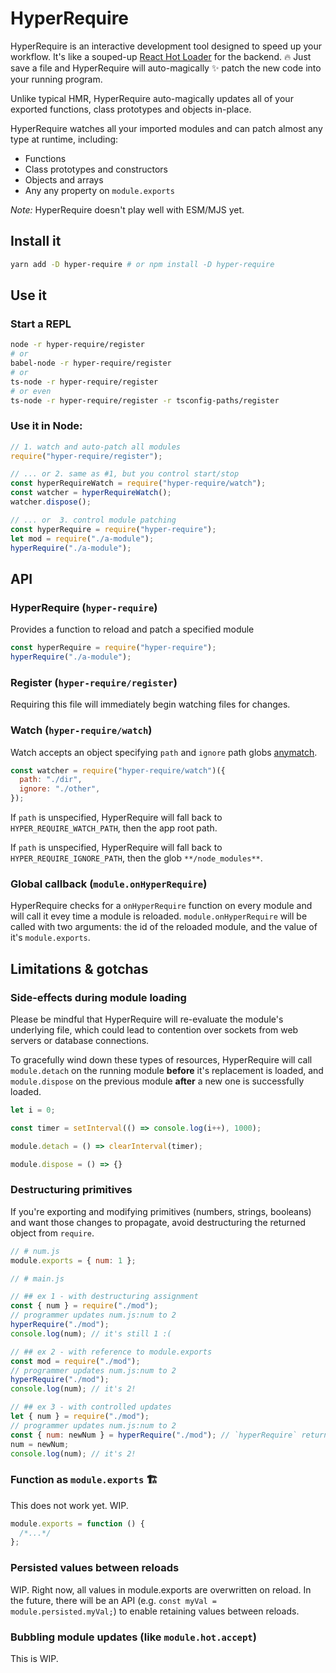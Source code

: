 # HyperRequire

HyperRequire is an interactive development tool designed to speed up your workflow. It's like a souped-up [React Hot Loader](https://vimeo.com/100010922) for the backend. 🔥 Just save a file and HyperRequire will auto-magically ✨ patch the new code into your running program.

Unlike typical HMR, HyperRequire auto-magically updates all of your exported functions, class prototypes and objects in-place.

HyperRequire watches all your imported modules and can patch almost any type at runtime, including:

- Functions
- Class prototypes and constructors
- Objects and arrays
- Any any property on `module.exports`

_Note:_ HyperRequire doesn't play well with ESM/MJS yet.

## Install it

```sh
yarn add -D hyper-require # or npm install -D hyper-require
```

## Use it

### Start a REPL

```sh
node -r hyper-require/register
# or
babel-node -r hyper-require/register
# or
ts-node -r hyper-require/register
# or even
ts-node -r hyper-require/register -r tsconfig-paths/register
```

### Use it in Node:

```js
// 1. watch and auto-patch all modules
require("hyper-require/register");

// ... or 2. same as #1, but you control start/stop
const hyperRequireWatch = require("hyper-require/watch");
const watcher = hyperRequireWatch();
watcher.dispose();

// ... or  3. control module patching
const hyperRequire = require("hyper-require");
let mod = require("./a-module");
hyperRequire("./a-module");
```

## API

### HyperRequire (`hyper-require`)

Provides a function to reload and patch a specified module

```js
const hyperRequire = require("hyper-require");
hyperRequire("./a-module");
```

### Register (`hyper-require/register`)

Requiring this file will immediately begin watching files for changes.

### Watch (`hyper-require/watch`)

Watch accepts an object specifying `path` and `ignore` path globs [anymatch](https://github.com/micromatch/anymatch).

```js
const watcher = require("hyper-require/watch")({
  path: "./dir",
  ignore: "./other",
});
```

If `path` is unspecified, HyperRequire will fall back to `HYPER_REQUIRE_WATCH_PATH`, then the app root path.

If `path` is unspecified, HyperRequire will fall back to `HYPER_REQUIRE_IGNORE_PATH`, then the glob `**/node_modules**`.

### Global callback (`module.onHyperRequire`)

HyperRequire checks for a `onHyperRequire` function on every module and will call it evey time a module is reloaded. `module.onHyperRequire` will be called with two arguments: the id of the reloaded module, and the value of it's `module.exports`.

## Limitations & gotchas

### Side-effects during module loading

Please be mindful that HyperRequire will re-evaluate the module's underlying file, which could lead to contention over sockets from web servers or database connections.

To gracefully wind down these types of resources, HyperRequire will call `module.detach` on the running module **before** it's replacement is loaded, and `module.dispose` on the previous module **after** a new one is successfully loaded.

```js
let i = 0;

const timer = setInterval(() => console.log(i++), 1000);

module.detach = () => clearInterval(timer);

module.dispose = () => {}
```

### Destructuring primitives

If you're exporting and modifying primitives (numbers, strings, booleans) and want those changes to propagate, avoid destructuring the returned object from `require`.

```js
// # num.js
module.exports = { num: 1 };

// # main.js

// ## ex 1 - with destructuring assignment
const { num } = require("./mod");
// programmer updates num.js:num to 2
hyperRequire("./mod");
console.log(num); // it's still 1 :(

// ## ex 2 - with reference to module.exports
const mod = require("./mod");
// programmer updates num.js:num to 2
hyperRequire("./mod");
console.log(num); // it's 2!

// ## ex 3 - with controlled updates
let { num } = require("./mod");
// programmer updates num.js:num to 2
const { num: newNum } = hyperRequire("./mod"); // `hyperRequire` returns the fresh module.exports
num = newNum;
console.log(num); // it's 2!
```

### Function as `module.exports` 🏗

This does not work yet. WIP.

```js
module.exports = function () {
  /*...*/
};
```

### Persisted values between reloads

WIP. Right now, all values in module.exports are overwritten on reload. In the future, there will be an API (e.g. `const myVal = module.persisted.myVal;`) to enable retaining values between reloads.

### Bubbling module updates (like `module.hot.accept`)

This is WIP.

